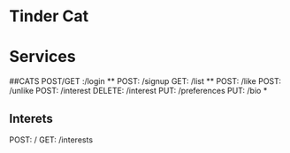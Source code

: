 # Tinder Cat

# Services
##CATS
POST/GET :/login **
POST: /signup
GET: /list **
POST: /like
POST: /unlike
POST: /interest
DELETE: /interest
PUT: /preferences
PUT: /bio *

## Interets
POST: /
GET: /interests


